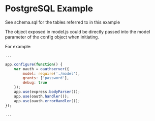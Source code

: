 # PostgreSQL Example

See schema.sql for the tables referred to in this example

The object exposed in model.js could be directly passed into the model parameter of the config
object when initiating.

For example:

```js
...

app.configure(function() {
	var oauth = oauthserver({
		model: require('./model'),
		grants: ['password'],
		debug: true
	});
	app.use(express.bodyParser());
	app.use(oauth.handler());
	app.use(oauth.errorHandler());
});

...
```
